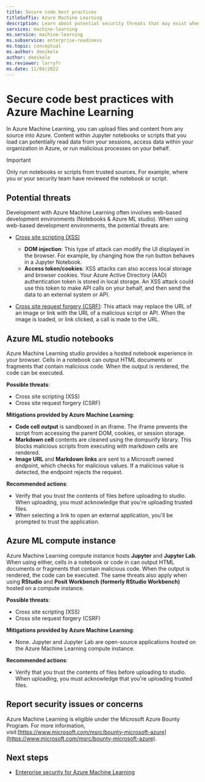 ```yaml
---
title: Secure code best practices
titleSuffix: Azure Machine Learning
description: Learn about potential security threats that may exist when developing for Azure Machine Learning, mitigations, and best practices.
services: machine-learning
ms.service: machine-learning
ms.subservice: enterprise-readiness
ms.topic: conceptual
ms.author: deeikele
author: deeikele 
ms.reviewer: larryfr
ms.date: 11/04/2022
---
```


# Secure code best practices with Azure Machine Learning

In Azure Machine Learning, you can upload files and content from any source into Azure. Content within Jupyter notebooks or scripts that you load can potentially read data from your sessions, access data within your organization in Azure, or run malicious processes on your behalf.

> [!IMPORTANT]
> Only run notebooks or scripts from trusted sources. For example, where you or your security team have reviewed the notebook or script.

## Potential threats

Development with Azure Machine Learning often involves web-based development environments (Notebooks & Azure ML studio). When using web-based development environments, the potential threats are:

* [Cross site scripting (XSS)](https://owasp.org/www-community/attacks/xss/)

    * __DOM injection__: This type of attack can modify the UI displayed in the browser. For example, by changing how the run button behaves in a Jupyter Notebook.
    * __Access token/cookies__: XSS attacks can also access local storage and browser cookies. Your Azure Active Directory (AAD) authentication token is stored in local storage. An XSS attack could use this token to make API calls on your behalf, and then send the data to an external system or API.

* [Cross site request forgery (CSRF)](https://owasp.org/www-community/attacks/csrf): This attack may replace the URL of an image or link with the URL of a malicious script or API. When the image is loaded, or link clicked, a call is made to the URL.

## Azure ML studio notebooks

Azure Machine Learning studio provides a hosted notebook experience in your browser. Cells in a notebook can output HTML documents or fragments that contain malicious code.  When the output is rendered, the code can be executed.

__Possible threats__:
* Cross site scripting (XSS)
* Cross site request forgery (CSRF)

__Mitigations provided by Azure Machine Learning__:
* __Code cell output__ is sandboxed in an iframe. The iframe prevents the script from accessing the parent DOM, cookies, or session storage.
* __Markdown cell__ contents are cleaned using the dompurify library. This blocks malicious scripts from executing with markdown cells are rendered.
* __Image URL__ and __Markdown links__ are sent to a Microsoft owned endpoint, which checks for malicious values. If a malicious value is detected, the endpoint rejects the request.

__Recommended actions__:
* Verify that you trust the contents of files before uploading to studio. When uploading, you must acknowledge that you're uploading trusted files.
* When selecting a link to open an external application, you'll be prompted to trust the application.

## Azure ML compute instance

Azure Machine Learning compute instance hosts __Jupyter__ and __Jupyter Lab__. When using either, cells in a notebook or code in can output HTML documents or fragments that contain malicious code. When the output is rendered, the code can be executed. The same threats also apply when using __RStudio__ and __Posit Workbench (formerly RStudio Workbench)__ hosted on a compute instance.

__Possible threats__:
* Cross site scripting (XSS)
* Cross site request forgery (CSRF)

__Mitigations provided by Azure Machine Learning__:
* None. Jupyter and Jupyter Lab are open-source applications hosted on the Azure Machine Learning compute instance.

__Recommended actions__:
* Verify that you trust the contents of files before uploading to studio. When uploading, you must acknowledge that you're uploading trusted files.

## Report security issues or concerns 

Azure Machine Learning is eligible under the Microsoft Azure Bounty Program. For more information, visit [https://www.microsoft.com/msrc/bounty-microsoft-azure](https://www.microsoft.com/msrc/bounty-microsoft-azure).

## Next steps

* [Enterprise security for Azure Machine Learning](concept-enterprise-security.md)